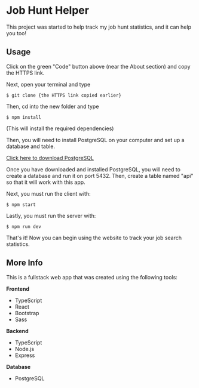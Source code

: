 # Job Hunt Helper

This project was started to help track my job hunt statistics, and it can help you too!

## Usage

Click on the green "Code" button above (near the About section) and copy the HTTPS link.

Next, open your terminal and type

```
$ git clone {the HTTPS link copied earlier}
```

Then, cd into the new folder and type

```
$ npm install
```

(This will install the required dependencies)

Then, you will need to install PostgreSQL on your computer and set up a database and table.

[Click here to download PostgreSQL](https://www.postgresql.org/download/)

Once you have downloaded and installed PostgreSQL, you will need to create a database and run it on port 5432. Then, create a table named "api" so that it will work with this app.

Next, you must run the client with:

```
$ npm start
```

Lastly, you must run the server with:

```
$ npm run dev
```

That's it! Now you can begin using the website to track your job search statistics.

## More Info

This is a fullstack web app that was created using the following tools:

**Frontend**

- TypeScript
- React
- Bootstrap
- Sass

**Backend**

- TypeScript
- Node.js
- Express

**Database**

- PostgreSQL
